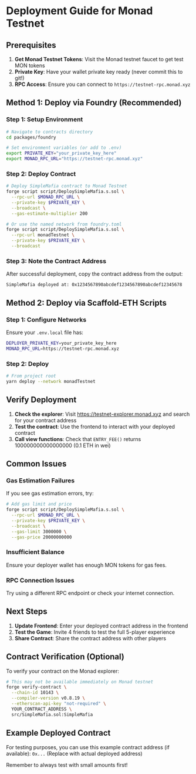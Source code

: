 # Deployment Guide for Monad Testnet

## Prerequisites
1. **Get Monad Testnet Tokens**: Visit the Monad testnet faucet to get test MON tokens
2. **Private Key**: Have your wallet private key ready (never commit this to git!)
3. **RPC Access**: Ensure you can connect to `https://testnet-rpc.monad.xyz`

## Method 1: Deploy via Foundry (Recommended)

### Step 1: Setup Environment
```bash
# Navigate to contracts directory
cd packages/foundry

# Set environment variables (or add to .env)
export PRIVATE_KEY="your_private_key_here"
export MONAD_RPC_URL="https://testnet-rpc.monad.xyz"
```

### Step 2: Deploy Contract
```bash
# Deploy SimpleMafia contract to Monad Testnet
forge script script/DeploySimpleMafia.s.sol \
  --rpc-url $MONAD_RPC_URL \
  --private-key $PRIVATE_KEY \
  --broadcast \
  --gas-estimate-multiplier 200

# Or use the named network from foundry.toml
forge script script/DeploySimpleMafia.s.sol \
  --rpc-url monadTestnet \
  --private-key $PRIVATE_KEY \
  --broadcast
```

### Step 3: Note the Contract Address
After successful deployment, copy the contract address from the output:
```
SimpleMafia deployed at: 0x1234567890abcdef1234567890abcdef12345678
```

## Method 2: Deploy via Scaffold-ETH Scripts

### Step 1: Configure Networks
Ensure your `.env.local` file has:
```bash
DEPLOYER_PRIVATE_KEY=your_private_key_here
MONAD_RPC_URL=https://testnet-rpc.monad.xyz
```

### Step 2: Deploy
```bash
# From project root
yarn deploy --network monadTestnet
```

## Verify Deployment

1. **Check the explorer**: Visit https://testnet-explorer.monad.xyz and search for your contract address
2. **Test the contract**: Use the frontend to interact with your deployed contract
3. **Call view functions**: Check that `ENTRY_FEE()` returns 100000000000000000 (0.1 ETH in wei)

## Common Issues

### Gas Estimation Failures
If you see gas estimation errors, try:
```bash
# Add gas limit and price
forge script script/DeploySimpleMafia.s.sol \
  --rpc-url $MONAD_RPC_URL \
  --private-key $PRIVATE_KEY \
  --broadcast \
  --gas-limit 3000000 \
  --gas-price 20000000000
```

### Insufficient Balance
Ensure your deployer wallet has enough MON tokens for gas fees.

### RPC Connection Issues  
Try using a different RPC endpoint or check your internet connection.

## Next Steps

1. **Update Frontend**: Enter your deployed contract address in the frontend
2. **Test the Game**: Invite 4 friends to test the full 5-player experience  
3. **Share Contract**: Share the contract address with other players

## Contract Verification (Optional)

To verify your contract on the Monad explorer:
```bash
# This may not be available immediately on Monad testnet
forge verify-contract \
  --chain-id 10143 \
  --compiler-version v0.8.19 \
  --etherscan-api-key "not-required" \
  YOUR_CONTRACT_ADDRESS \
  src/SimpleMafia.sol:SimpleMafia
```

## Example Deployed Contract
For testing purposes, you can use this example contract address (if available):
`0x...` (Replace with actual deployed address)

Remember to always test with small amounts first!
